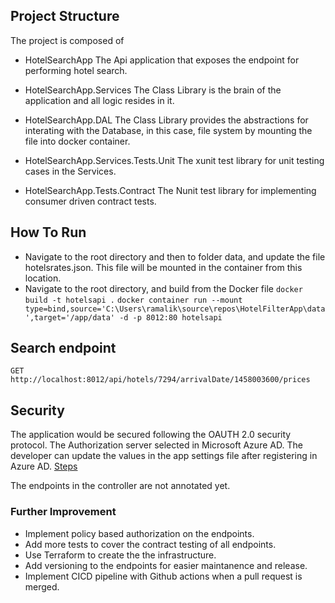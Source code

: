 ## Project Structure
The project is composed of 
- HotelSearchApp
The Api application that exposes the endpoint for performing hotel search.

- HotelSearchApp.Services
The Class Library is the brain of the application and all logic resides in it.

- HotelSearchApp.DAL
The Class Library provides the abstractions for interating with the Database, in this case, file system by mounting the file into docker container.

- HotelSearchApp.Services.Tests.Unit
The xunit test library for unit testing cases in the Services.

- HotelSearchApp.Tests.Contract
The Nunit test library for implementing consumer driven contract tests.

## How To Run
- Navigate to the root directory and then to folder data, and update the file hotelsrates.json. This file will be mounted in the container from this location.
- Navigate to the root directory, and build from the Docker file
`docker build -t hotelsapi .`
`docker container run --mount type=bind,source='C:\Users\ramalik\source\repos\HotelFilterApp\data',target='/app/data' -d -p 8012:80 hotelsapi`

## Search endpoint
`GET http://localhost:8012/api/hotels/7294/arrivalDate/1458003600/prices`

## Security
The application would be secured following the OAUTH 2.0 security protocol. The Authorization server selected in Microsoft Azure AD. The developer can update the values in the app settings file after registering in Azure AD.
[Steps](https://docs.microsoft.com/en-us/azure/active-directory/develop/quickstart-v2-aspnet-core-web-api)

The endpoints in the controller are not annotated yet.

### Further Improvement
- Implement policy based authorization on the endpoints.
- Add more tests to cover the contract testing of all endpoints.
- Use Terraform to create the the infrastructure.
- Add versioning to the endpoints for easier maintanence and release.
- Implement CICD pipeline with Github actions when a pull request is merged.
